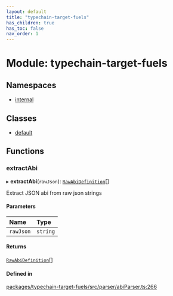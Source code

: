 ```yaml
---
layout: default
title: "typechain-target-fuels"
has_children: true
has_toc: false
nav_order: 1
---
```


# Module: typechain-target-fuels

## Namespaces

- [internal](namespaces/internal.md)

## Classes

- [default](classes/default.md)

## Functions

### extractAbi

▸ **extractAbi**(`rawJson`): [`RawAbiDefinition`](interfaces/internal-RawAbiDefinition.md)[]

Extract JSON abi from raw json strings

#### Parameters

| Name | Type |
| :------ | :------ |
| `rawJson` | `string` |

#### Returns

[`RawAbiDefinition`](interfaces/internal-RawAbiDefinition.md)[]

#### Defined in

[packages/typechain-target-fuels/src/parser/abiParser.ts:266](https://github.com/FuelLabs/fuels-ts/blob/master/packages/typechain-target-fuels/src/parser/abiParser.ts#L266)
